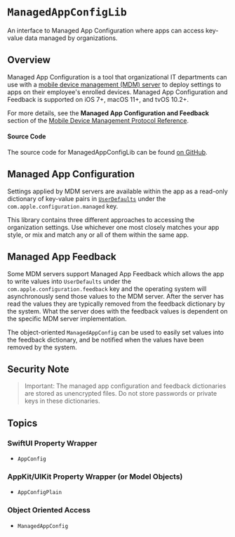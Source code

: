 # ``ManagedAppConfigLib``

An interface to Managed App Configuration where apps can access key-value data managed by organizations.

## Overview

Managed App Configuration is a tool that organizational IT departments can use with a
[mobile device management (MDM) server](https://support.apple.com/guide/deployment/intro-to-mdm-depc0aadd3fe/web)
to deploy settings to apps on their employee's enrolled devices.   Managed App Configuration and
Feedback is supported on iOS 7+, macOS 11+, and tvOS 10.2+.

For more details, see the **Managed App Configuration and Feedback** section of the
 [Mobile Device Management Protocol Reference](https://developer.apple.com/business/documentation/MDM-Protocol-Reference.pdf).

#### Source Code

The source code for ManagedAppConfigLib can be found [on GitHub](https://github.com/jamf/ManagedAppConfigLib).

## Managed App Configuration

Settings applied by MDM servers are available within the app as a read-only dictionary of key-value pairs in
[`UserDefaults`](https://developer.apple.com/documentation/foundation/userdefaults)
under the `com.apple.configuration.managed` key.

This library contains three different approaches to accessing the organization settings.  Use whichever
one most closely matches your app style, or mix and match any or all of them within the same app.

## Managed App Feedback

Some MDM servers support Managed App Feedback which allows the app to write values into `UserDefaults` under
the `com.apple.configuration.feedback` key and the operating system will asynchronously send those values
to the MDM server.  After the server has read the values they are typically removed from the feedback
dictionary by the system.  What the server does with the feedback values is dependent on the
specific MDM server implementation.

The object-oriented ``ManagedAppConfig`` can be used to easily set values into the feedback dictionary,
and be notified when the values have been removed by the system.

## Security Note

> Important: The managed app configuration and feedback dictionaries are stored as unencrypted files.
Do not store passwords or private keys in these dictionaries.

## Topics

### SwiftUI Property Wrapper

- ``AppConfig``

### AppKit/UIKit Property Wrapper (or Model Objects)

- ``AppConfigPlain``

### Object Oriented Access

- ``ManagedAppConfig``
